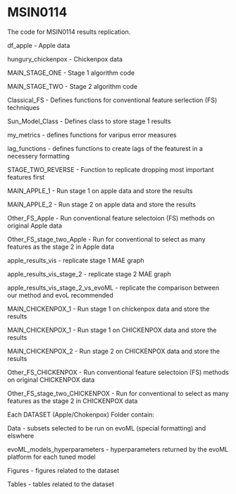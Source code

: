 # MSIN0114

The code for MSIN0114 results replication.

df_apple - Apple data

hungury_chickenpox - Chickenpox data

MAIN_STAGE_ONE - Stage 1 algorithm code

MAIN_STAGE_TWO - Stage 2 algorithm code

Classical_FS - Defines functions for conventional feature serlection (FS) techniques

Sun_Model_Class - Defines class to store stage 1 results

my_metrics - defines functions for varipus error measures

lag_functions - defines functions to create lags of the featurest in a necessery formatting

STAGE_TWO_REVERSE - Function to replicate dropping most important features first

MAIN_APPLE_1 - Run stage 1 on apple data and store the results

MAIN_APPLE_2 - Run stage 2 on apple data and store the results

Other_FS_Apple - Run conventional feature selectoion (FS) methods on original Apple data

Other_FS_stage_two_Apple - Run for conventional to select as many features as the stage 2 in Apple data

apple_results_vis - replicate stage 1 MAE graph

apple_results_vis_stage_2 - replicate stage 2 MAE graph

apple_results_vis_stage_2_vs_evoML - replicate the comparison between our method and evoL recommended

MAIN_CHICKENPOX_1 - Run stage 1 on chickenpox data and store the results

MAIN_CHICKENPOX_1 - Run stage 1 on CHICKENPOX data and store the results

MAIN_CHICKENPOX_2 - Run stage 2 on CHICKENPOX data and store the results

Other_FS_CHICKENPOX - Run conventional feature selectoion (FS) methods on original CHICKENPOX data

Other_FS_stage_two_CHICKENPOX - Run for conventional to select as many features as the stage 2 in CHICKENPOX data

Each DATASET (Apple/Chokenpox) Folder contain:

Data - subsets selected to be run on evoML (special formatting) and elswhere

evoML_models_hyperparameters - hyperparameters returned by the evoML platform for each tuned model

Figures - figures related to the dataset

Tables - tables related to the dataset
